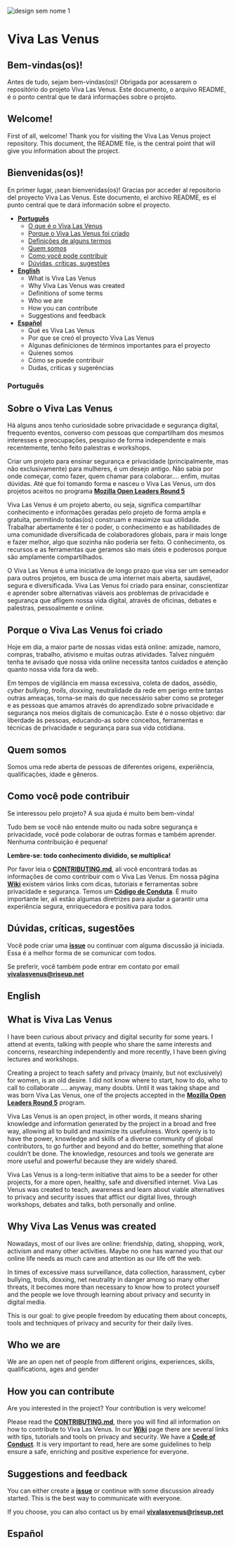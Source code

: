 ![design sem nome 1](https://user-images.githubusercontent.com/19938761/39087695-29a5507c-457b-11e8-8302-7f2e9a4e387c.png)


# Viva Las Venus

## Bem-vindas\(os\)!

Antes de tudo, sejam bem-vindas\(os\)! Obrigada por acessarem o repositório do projeto Viva Las Venus. Este documento, o arquivo README, é o ponto central que te dará informações sobre o projeto.

## Welcome!

First of all, welcome! Thank you for visiting the Viva Las Venus project repository. This document, the README file, is the central point that will give you information about the project.

## Bienvenidas\(os\)!

En primer lugar, ¡sean bienvenidas\(os\)! Gracias por acceder al repositorio del proyecto Viva Las Venus. Este documento, el archivo README, es el punto central que te dará información sobre el proyecto.

* [**Português**](#português) 
    * [O que é o Viva Las Venus](#o-que-é-o-viva-las-venus)
    * [Porque o Viva Las Venus foi criado](#porque-o-viva-las-venus-foi-criado)
    * [Definições de alguns termos](#definições-de-alguns-termos)
    * [Quem somos](#quem-somos)
    * [Como você pode contribuir](#como-você-pode-contribuir)
    * [Dúvidas, críticas, sugestões](#dúvidas-críticas-sugestões)
* [**English**](#english)
    * What is Viva Las Venus
    * Why Viva Las Venus was created
    * Definitions of some terms
    * Who we are
    * How you can contribute
    * Suggestions and feedback
* [**Español**](#español)
    * Qué es Viva Las Venus
    * Por que se creó el proyecto Viva Las Venus
    * Algunas definiciones de términos importantes para el proyecto
    * Quienes somos
    * Cómo se puede contribuir
    * Dudas, criticas y sugeréncias


### Português
## **Sobre o Viva Las Venus**

Há alguns anos tenho curiosidade sobre privacidade e segurança digital, frequento eventos, converso com pessoas que compartilham dos mesmos interesses e preocupações, pesquiso de forma independente e mais recentemente, tenho feito palestras e workshops. 

Criar um projeto para ensinar segurança e privacidade (principalmente, mas não exclusivamente) para mulheres, é um desejo antigo.  Não sabia por onde começar, como fazer, quem chamar para colaborar…. enfim, muitas dúvidas.  Até que foi tomando forma e nasceu o Viva Las Venus, um dos projetos aceitos no programa **[Mozilla Open Leaders Round 5](https://mozilla.github.io/leadership-training/round-5/projects/)**

Viva Las Venus é um projeto aberto, ou seja, significa compartilhar conhecimento e informações geradas pelo projeto de forma ampla e gratuita, permitindo todas(os) construam e maximize sua utilidade.  Trabalhar abertamente é ter o poder, o conhecimento e as habilidades de uma comunidade diversificada de colaboradores globais, para ir mais longe e fazer melhor, algo que sozinha não poderia ser feito. O conhecimento, os recursos e as ferramentas que geramos são mais úteis e poderosos porque são amplamente compartilhados.

O Viva Las Venus é uma iniciativa de longo prazo que visa ser um semeador para outros projetos, em busca de uma internet mais aberta, saudável, segura e diversificada. Viva Las Venus foi criado para ensinar, conscientizar e aprender sobre alternativas viáveis aos problemas de privacidade e segurança que afligem nossa vida digital, através de oficinas, debates e palestras, pessoalmente e online.

## **Porque o Viva Las Venus foi criado**
Hoje em dia, a maior parte de nossas vidas está online: amizade, namoro, compras, trabalho, ativismo e muitas outras atividades.  Talvez ninguém tenha te avisado que nossa vida online necessita tantos cuidados e atenção quanto nossa vida fora da web.

Em tempos de vigilância em massa excessiva, coleta de dados, assédio, *cyber bullying*, *trolls*, *doxxing*, neutralidade da rede em perigo entre tantas outras ameaças, torna-se mais do que necessário saber como se proteger e as pessoas que amamos através do aprendizado sobre privacidade e segurança nos meios digitais de comunicação. Este é o nosso objetivo: dar liberdade às pessoas, educando-as sobre conceitos, ferramentas e técnicas de privacidade e segurança para sua vida cotidiana.


## Quem somos

Somos uma rede aberta de pessoas de diferentes origens, experiência, qualificações, idade e gêneros.

## Como você pode contribuir

Se interessou pelo projeto? A sua ajuda é muito bem bem-vinda!

Tudo bem se você não entende muito ou nada sobre segurança e privacidade, você pode colaborar de outras formas e também aprender. Nenhuma contribuição é pequena!

**Lembre-se: todo conhecimento dividido, se multiplica!**

Por favor leia o [**CONTRIBUTING.md**](https://github.com/VivaLasVenus/VivaLasVenus/blob/master/CONTRIBUTING.md), ali você encontrará todas as informações de como contribuir com o Viva Las Venus. Em nossa página [**Wiki**](https://github.com/VivaLasVenus/VivaLasVenus/wiki) existem vários links com dicas, tutoriais e ferramentas sobre privacidade e segurança. Temos um [**Código de Conduta**](https://github.com/VivaLasVenus/VivaLasVenus/blob/master/Code%20of%20Conduct.md). É muito importante ler, ali estão algumas diretrizes para ajudar a garantir uma experiência segura, enriquecedora e positiva para todos.

## Dúvidas, críticas, sugestões

Você pode criar uma [**issue**](https://github.com/VivaLasVenus/VivaLasVenus/issues) ou continuar com alguma discussão já iniciada. Essa é a melhor forma de se comunicar com todos.

Se preferir, você também pode entrar em contato por email **vivalasvenus@riseup.net**

## English

## What is Viva Las Venus
I have been curious about privacy and digital security for some years. I attend at events, talking with people who share the same interests and concerns, researching independently and more recently, I have been giving lectures and workshops. 

Creating a project to teach safety and privacy (mainly, but not exclusively) for women, is an old desire. I did not know where to start, how to do, who to call to collaborate .... anyway, many doubts. Until it was taking shape and was born Viva Las Venus, one of the projects accepted in the **[Mozilla Open Leaders Round 5](https://mozilla.github.io/leadership-training/round-5/projects/)** program.

Viva Las Venus is an open project, in other words, it means sharing knowledge and information generated by the project in a broad and free way, allowing all to build and maximize its usefulness. Work openly is to have the power, knowledge and skills of a diverse community of global contributors, to go further and beyond and do better, something that alone couldn’t be done. The knowledge, resources and tools we generate are more useful and powerful because they are widely shared.

Viva Las Venus is a long-term initiative that aims to be a seeder for other projects, for a more open, healthy, safe and diversified internet. Viva Las Venus was created to teach, awareness and learn about viable alternatives to privacy and security issues that afflict our digital lives, through workshops, debates and talks, both personally and online.

## **Why Viva Las Venus was created**

Nowadays, most of our lives are online: friendship, dating, shopping, work, activism and many other activities. Maybe no one has warned you that our online life needs as much care and attention as our life off the web. 

In times of excessive mass surveillance, data collection, harassment, cyber bullying, trolls, doxxing, net neutrality in danger among so many other threats, it becomes more than necessary to know how to protect yourself and the people we love through learning about privacy and security in digital media. 

This is our goal: to give people freedom by educating them about concepts, tools and techniques of privacy and security for their daily lives.  

## Who we are

We are an open net of people from different origins, experiences, skills, qualifications, ages and gender

## How you can contribute

Are you interested in the project? Your contribution is very welcome!  

Please read the [**CONTRIBUTING.md**](https://github.com/VivaLasVenus/VivaLasVenus/blob/master/CONTRIBUTING.md), there you will find all information on how to contribute to Viva Las Venus. In our [**Wiki**](https://github.com/VivaLasVenus/VivaLasVenus/wiki) page there are several links with tips, tutorials and tools on privacy and security. We have a [**Code of Conduct**](https://github.com/VivaLasVenus/VivaLasVenus/blob/master/Code%20of%20Conduct.md). It is very important to read, here are some guidelines to help ensure a safe, enriching and positive experience for everyone.

## Suggestions and feedback

You can either create a [**issue**](https://github.com/VivaLasVenus/VivaLasVenus/issues) or continue with some discussion already started. This is the best way to communicate with everyone.

If you choose, you can also contact us by email **vivalasvenus@riseup.net**

## Español

